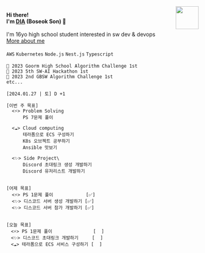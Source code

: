 <!--
dia-7691/dia-7691** is a ✨ _special_ ✨ repository because its `README.md` (this file) appears on your GitHub profile.

- 🔭 I’m currently working on ...
- 🌱 I’m currently learning ...
- 👯 I’m looking to collaborate on ...
- 🤔 I’m looking for help with ...
- 💬 Ask me about ...
- 📫 How to reach me: ...
- 😄 Pronouns: ...
- ⚡ Fun fact: ...
-->


<!-- ![Picture1](https://user-images.githubusercontent.com/51194584/180676817-208cd9c2-926a-4ca4-b135-16a5bbf6c205.png) -->
<!-- ![profilebg](https://user-images.githubusercontent.com/51194584/202172220-b56ae501-c5ef-4ac6-a24e-6a75eaecd58a.png) -->
<!-- ![backbg](https://user-images.githubusercontent.com/51194584/194555371-c490c109-8177-4144-ac41-65b421a02346.png) -->
<!-- ![세상을 바꾸고 싶은 고등학생, 손보석 입니다](https://user-images.githubusercontent.com/51194584/213682600-9962fd2e-dbbd-4fec-bdb7-28004bef54b5.png) -->
<!-- ![header](https://user-images.githubusercontent.com/51194584/221538126-552132e2-3d5a-4992-b6d4-5b3e4d16c6b8.png) -->
<!-- ![My Discord](https://discord-readme-badge.vercel.app/api?id=884954874943520788) -->
<!-- [![Solved.ac 프로필](http://mazassumnida.wtf/api/v2/generate_badge?boj=pltnm)](https://solved.ac/pltnm) -->
<!-- ![dev_db](https://github.com/dya-only/dya-only/assets/51194584/09006e6b-7354-4fda-a28f-a2d383ba1660) -->

<img src="https://gbatemp.net/data/avatars/o/467/467296.jpg?1634734466" width="60px" align="right">

**Hi there!\
I'm [DIA](https://pf.dyacode.kro.kr) (Boseok Son) 👋**
\
\
I'm 16yo high school student interested in sw dev & devops \
[More about me](https://notion.dyacode.kro.kr)
\
\
```AWS``` ```Kubernetes``` ```Node.js``` ```Nest.js``` ```Typescript```
\
\
```🥇 2023 Goorm High School Algorithm Challenge 1st``` \
```🥇 2023 5th SW-AI Hackathon 1st``` \
```🥇 2023 2nd GBSW Algorithm Challenge 1st```\
```etc...```

```
[2024.01.27 | 토] D +1

[이번 주 목표]
  <⚡> Problem Solving
      PS 7문제 풀이
  
  <☁️> Cloud computing
      테라폼으로 ECS 구성하기
      K8s 오브젝트 공부하기
      Ansible 맛보기

  <✨> Side Project\
      Discord 초대링크 생성 개발하기
      Discord 유저리스트 개발하기


[어제 목표]
  <⚡️> PS 1문제 풀이            [✅]
  <✨> 디스코드 서버 생성 개발하기 [✅]
  <✨> 디스코드 서버 참가 개발하기 [✅]


[오늘 목표]
　<⚡️> PS 1문제 풀이               [  ]
　<✨> 디스코드 초대링크 개발하기     [  ]
　<☁️> 테라폼으로 ECS 서비스 구성하기 [  ]